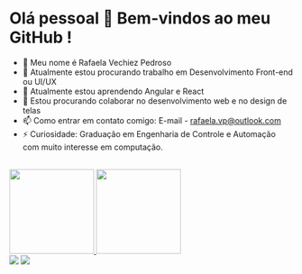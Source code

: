 # Olá pessoal 👋 Bem-vindos ao meu GitHub !

- 👋 Meu nome é Rafaela Vechiez Pedroso
- 🔭 Atualmente estou procurando trabalho em Desenvolvimento Front-end ou UI/UX
- 🌱 Atualmente estou aprendendo Angular e React
- 👯 Estou procurando colaborar no desenvolvimento web e no design de telas
- 📫 Como entrar em contato comigo: E-mail - rafaela.vp@outlook.com
- ⚡ Curiosidade: Graduação em Engenharia de Controle e Automação com muito interesse em computação.

<br>
<div>
  <a href ="https://github.com/yeahrafs">
  <img height="150em" src="https://github-readme-stats.vercel.app/api?username=yeahrafs&show_icons=true&theme=dracula&include_all_commits=true&count_private=true"/>
  <img height="150em" src="https://github-readme-stats.vercel.app/api/top-langs/?username=yeahrafs&layout=compact&langs_count=7&theme=dracula"/>

<div>
<a href = "mailto:rafaela.vp@outlook.com"><img src="https://img.shields.io/badge/Gmail-D14836?style=for-the-badge&logo=gmail&logoColor=white" target="_blank"></a>
<a href="https://www.linkedin.com/in/rafaelavechiez/" target="_blank"><img src="https://img.shields.io/badge/-LinkedIn-%230077B5?style=for-the-badge&logo=linkedin&logoColor=white" target="_blank"></a>   
</div>

<br>
